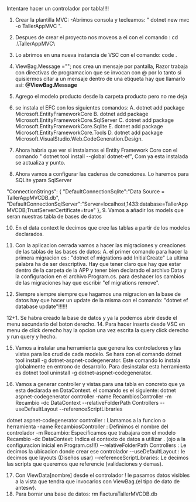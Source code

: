 <!-- Repaso de los comandos para el proyeto -->
Intentare hacer un controlador por tabla!!!!
1. Crear la plantilla MVC: -Abrimos consola y tecleamos:
 "  dotnet new mvc -o TallerAppMVC  ".
2. Despues de crear el proyecto nos moveos a el con el comando : cd .\TallerAppMVC\
3. Lo abrimos en una nueva instancia de VSC con el comando: code .
4. ViewBag.Message =""; nos crea un mensaje por pantalla, Razor trabaja con directivas de programacion que se 
invocan con @ por lo tanto si quisiermos citar a un mensaje dentro de una etiqueta hay que llamarlo asi: 
__@ViewBag.Message__
5. Agrego el modelo producto desde la carpeta producto pero no me deja 
6. se instala el EFC con los siguientes comandos:
A. dotnet add package Microsoft.EntityFrameworkCore
B. dotnet add package Microsoft.EntityFrameworkCore.SqlServer
C. dotnet add package Microsoft.EntityFrameworkCore.Sqlite
E. dotnet add package Microsoft.EntityFrameworkCore.Tools
D. dotnet add package Microsoft.VisualStudio.Web.CodeGeneration.Design.

7.  Ahora habria que ver si instalamos el Entity Framework Core con el comando
" dotnet tool install --global dotnet-ef", Com ya esta instalada se actualiza y punto.

8. Ahora vamos a configurar las cadenas de conexiones. Lo haremos para SQLite ypara SqlServer


  "ConnectionStrings": {
    "DefaultConnectionSqlite":"Data Source = TallerAppMVCDB.db",
    "DefaultConnectionSqlServer":"Server=localhost,1433:database=TallerAppMVCDB;TrustServerCertificate=true"
  },
  9. Vamos a añadir los models que seran nuestras tabla de bases de datos

  10. En el data context le decimos que cree las tablas a partir de los modelos declarados.

  11. Con la aplicacion cerrada vamos a hacer las migraciones  y creaciones de las tablas de las bases de datos:
    A. el primer comando para hacer la primera migracion es : "dotnet ef migrations add InitialCreate" La ultima palabra ha de ser descriptiva.
    Hay que tener claro que hay que estar dentro de la carpeta de la APP y tener bien declarado el archivo Data y la configuracion en el archivo Program.cs.
    para deshacer los cambios de las migraciones hay que escribir "ef migrations remove".
  
  12. Siempre siempre siempre que hagamos una migracion en la base de datos hay que hacer un update de la misma con el comando: "dotnet ef database update"!!!!!! 

12+1. Se habra creado la base de datos y ya la podemos abrir desde el  menu secundario del boton derecho.
14.  Para hacer inserts desde VSC en menu de click derecho hay la opcion una vez escrita la query click derecho y run query y hecho.

15.  Vamos a instalar una herramienta que genera los controladores y las vistas para los crud de cada modelo. 
  Se hara con el comando dotnet tool install -g dotnet-aspnet-codegenerator. Este comando lo instala globalmente en entrono de desarrollo.
  Para desinstalar esta herramienta  es dotnet tool uninstall -g dotnet-aspnet-codegenerator.

16. Vamos a generar controller y vistas para una tabla en concreto que ya esta declarada en DataContext. el comando es el siguiente:
dotnet aspnet-codegenerator controller -name RecambiosController -m Recambio -dc DataContext --relativeFolderPath Controllers --useDefaultLayout --referenceScriptLibraries


  dotnet aspnet-codegenerator controller : Llamamos a la funcion o herramienta
  -name RecambiosController : Definimos el nombre del controlador
  -m Recambio: Especificamos que trabajara con el modelo Recambio
  -dc DataContext: Indica el contexto de datos a utilizar . (ojo a la configuracion inicial en Program.cs!!!)
  --relativeFolderPath Controllers : Le decimos la ubicacion donde crear ese controlador
  --useDefaultLayout : le decimos que layouts (Diseños usar)
  --referenceScriptLibraries: Le decimos las scripts que queremos que referencie (validaciones y demas).

  17. Con ViewData[nombre] desde el controlador ! le pasamos datos visibles a la vista que tendra que invocarlos con ViewBag.(el tipo de dato de antesw).
  18. Para borrar una base de datos: rm FacturaTallerMVCDB.db  


 